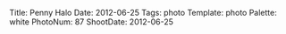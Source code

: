 Title: Penny Halo
Date: 2012-06-25
Tags: photo
Template: photo
Palette: white
PhotoNum: 87
ShootDate: 2012-06-25
